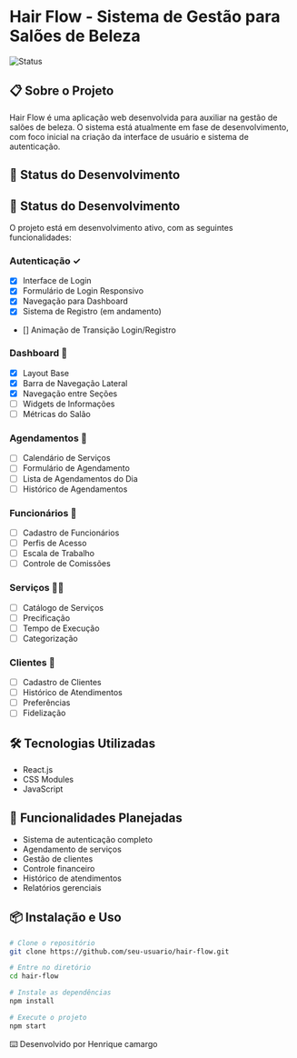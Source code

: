 # Hair Flow - Sistema de Gestão para Salões de Beleza

![Status](https://img.shields.io/badge/Status-Em%20Desenvolvimento-yellow)

## 📋 Sobre o Projeto

Hair Flow é uma aplicação web desenvolvida para auxiliar na gestão de salões de beleza. O sistema está atualmente em fase de desenvolvimento, com foco inicial na criação da interface de usuário e sistema de autenticação.

## 🚧 Status do Desenvolvimento

## 🚧 Status do Desenvolvimento

O projeto está em desenvolvimento ativo, com as seguintes funcionalidades:

### Autenticação ✓
- [x] Interface de Login
- [x] Formulário de Login Responsivo
- [x] Navegação para Dashboard
- [x] Sistema de Registro (em andamento)
- [] Animação de Transição Login/Registro

### Dashboard 🔄
- [x] Layout Base
- [x] Barra de Navegação Lateral
- [x] Navegação entre Seções
- [ ] Widgets de Informações
- [ ] Métricas do Salão

### Agendamentos 📅
- [ ] Calendário de Serviços
- [ ] Formulário de Agendamento
- [ ] Lista de Agendamentos do Dia
- [ ] Histórico de Agendamentos

### Funcionários 👥
- [ ] Cadastro de Funcionários
- [ ] Perfis de Acesso
- [ ] Escala de Trabalho
- [ ] Controle de Comissões

### Serviços 💇‍♀️
- [ ] Catálogo de Serviços
- [ ] Precificação
- [ ] Tempo de Execução
- [ ] Categorização

### Clientes 👤
- [ ] Cadastro de Clientes
- [ ] Histórico de Atendimentos
- [ ] Preferências
- [ ] Fidelização

## 🛠️ Tecnologias Utilizadas

- React.js
- CSS Modules
- JavaScript

## 🎯 Funcionalidades Planejadas

- Sistema de autenticação completo
- Agendamento de serviços
- Gestão de clientes
- Controle financeiro
- Histórico de atendimentos
- Relatórios gerenciais

## 📦 Instalação e Uso

```bash
# Clone o repositório
git clone https://github.com/seu-usuario/hair-flow.git

# Entre no diretório
cd hair-flow

# Instale as dependências
npm install

# Execute o projeto
npm start
```

⌨️ Desenvolvido por Henrique camargo